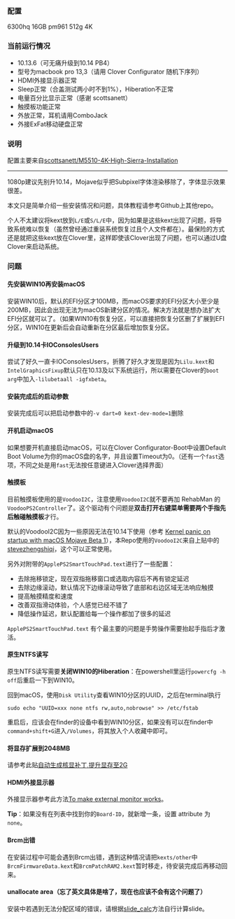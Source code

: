 ### 配置

6300hq 16GB pm961 512g 4K

### 当前运行情况

- 10.13.6（可无痛升级到10.14 PB4）
- 型号为macbook pro 13,3（请用 Clover Configurator 随机下序列）
- HDMI外接显示器正常
- Sleep正常（合盖测试两小时不到1%），Hiberation不正常
- 电量百分比显示正常（感谢 scottsanett）
- 触摸板功能正常 
- 外放正常，耳机请用ComboJack
- 外接ExFat移动硬盘正常

### 说明

配置主要来自[scottsanett/M5510-4K-High-Sierra-Installation](https://github.com/scottsanett/M5510-4K-High-Sierra-Installation)

---

1080p建议先别升10.14，Mojave似乎把Subpixel字体渲染移除了，字体显示效果很差。

本文只是简单介绍一些安装情况和问题，具体教程请参考Github上其他repo。

个人不太建议将kext放到`L/E`或`S/L/E`中，因为如果是这些kext出现了问题，将导致系统难以恢复（虽然曾经通过重装系统恢复过且个人文件都在）。最保险的方式还是就把这些kext放在Clover里，这样即使该Clover出现了问题，也可以通过U盘Clover来启动系统。

### 问题

#### 先安装WIN10再安装macOS

安装WIN10后，默认的EFI分区才100MB，而macOS要求的EFI分区大小至少是200MB，因此会出现无法为macOS新建分区的情况。解决方法就是想办法扩大EFI分区就可以了。（如果WIN10有恢复分区，可以直接把恢复分区删了扩展到EFI分区，WIN10在更新后会自动重新在分区最后增加恢复分区。

#### 升级到10.14卡IOConsolesUsers

尝试了好久一直卡IOConsolesUsers，折腾了好久才发现是因为`Lilu.kext`和`IntelGraphicsFixup`默认只在10.13及以下系统运行，所以需要在Clover的`boot arg`中加入`-lilubetaall -igfxbeta`。

#### 安装完成后的启动参数

安装完成后可以把启动参数中的`-v dart=0 kext-dev-mode=1`删除

#### 开机启动macOS

如果想要开机直接启动macOS，可以在Clover Configurator-Boot中设置Default Boot Volume为你的macOS盘的名字，并且设置Timeout为0。（还有一个`fast`选项，不同之处是用`fast`无法按任意键进入Clover选择界面）

#### 触摸板

目前触摸板使用的是`VoodooI2C`，注意使用`VoodooI2C`就不要再加 RehabMan 的`VoodooPS2Controller`了。这个驱动有个问题是**双击打开右键菜单需要两个手指先后触碰触摸板**才行。

默认的VoodooI2C因为一些原因无法在10.14下使用（参考 [Kernel panic on startup with macOS Mojave Beta 1](https://github.com/alexandred/VoodooI2C/issues/70)），本Repo使用的`VoodooI2C`来自上贴中的[stevezhengshiqi](https://github.com/stevezhengshiqi)，这个可以正常使用。

另外对附带的`ApplePS2SmartTouchPad.text`进行了一些配置：

- 去除拖移锁定，现在双指拖移窗口或选取内容后不再有锁定延迟
- 去除边缘滚动，默认情况下边缘滚动导致了底部和右边区域无法响应触摸
- 提高触摸精度和速度
- 改善双指滑动体验，个人感觉已经不错了
- 降低操作延迟，默认配置给每一个操作都加了很多的延迟

`ApplePS2SmartTouchPad.text` 有个最主要的问题是手势操作需要抬起手指后才激活。

#### 原生NTFS读写

原生NTFS读写需要**关闭WIN10的Hiberation**：在powershell里运行`powercfg -h off`后重启一下到WIN10。

回到macOS，使用`Disk Utility`查看WIN10分区的UUID，之后在terminal执行

```
sudo echo "UUID=xxx none ntfs rw,auto,nobrowse" >> /etc/fstab
```

重启后，应该会在finder的设备中看到WIN10分区，如果没有可以在finder中`command+shift+G`进入`/Volumes`，将其放入个人收藏中即可。

#### 将显存扩展到2048MB

请参考此贴[自动生成核显补丁,提升显存至2G](http://bbs.pcbeta.com/viewthread-1784050-1-1.html)

#### HDMI外接显示器

外接显示器参考此方法[To make external monitor works](https://github.com/corenel/XPS9550-macOS#tips)。

**Tip**：如果没有在列表中找到你的`Board-ID`，就新增一条，设置 attribute 为 `none`。

#### Brcm出错

在安装过程中可能会遇到Brcm出错，遇到这种情况请把`kexts/other`中`BrcmFirmwareData.kext`和`BrcmPatchRAM2.kext`暂时移走，待安装完成后再移动回来。

#### unallocate area（忘了英文具体是啥了，现在也应该不会有这个问题了）

安装中若遇到无法分配区域的错误，请根据[slide_calc](https://github.com/wmchris/DellXPS15-9550-OSX/blob/10.13/Additional/slide_calc.md)方法自行计算slide。



